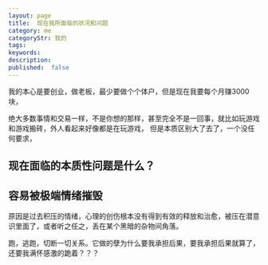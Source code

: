 ```yaml
---
layout: page
title:  现在我所面临的状况和问题
category: me
categoryStr: 我的
tags:
keywords:
description:
published:  false
---
```


我的本心是要创业，做老板，最少要做个个体户，但是现在我要每个月赚3000块，

绝大多数事情和交易一样，不是你想的那样，甚至完全不是一回事，就比如玩游戏和游戏搬砖，外人看起来好像都是在玩游戏，
但是本质区别大了去了，一个没任何要求， 

## 现在面临的本质性问题是什么？


## 


## 容易被极端情绪摧毁
原因是过去积压的情绪，心理的创伤根本没有得到有效的释放和治愈，被压在潜意识里面了，或者听之任之，丢在某个黑暗的杂物间角落。


跑，逃跑，切断一切关系。它做的孽为什么要我承担后果，要我承担后果就算了，还要我满怀感激的跪着？？？

